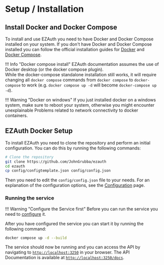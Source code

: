 # Setup / Installation

## Install Docker and Docker Compose

To install and use EZAuth you need to have Docker and Docker Compose installed on your system. If you don't have Docker and Docker Compose installed you can follow the official installation guides for [Docker](https://docs.docker.com/get-docker/) and [Docker Compose](https://docs.docker.com/compose/install/).

!!! Info "Docker compose install"
    EZAuth documentation assumes the use of Docker desktop (or the docker compose plugin).  
    While the docker-compose standalone installation still works, it will require changing all `docker compose` commands from `docker compose` to `docker-compose` to work (e.g. `docker compose up -d` will become `docker-compose up -d`).

!!! Warning "Docker on windows"
    If you just installed docker on a windows system, make sure to reboot your system, otherwise you might encounter unexplainable Problems related to network connectivity to docker containers.

## EZAuth Docker Setup

To install EZAuth you need to clone the repository and perform an initial 
configuration. You can do this by running the following commands:


``` bash
# Clone the repository
git clone https://github.com/JohnGrubba/ezauth
cd ezauth
cp config/configtemplate.json config/config.json
```

Then you need to edit the `config/config.json` file to your needs.
For an explanation of the configuration options, see the [Configuration](../configuration/configuration.md) page.

### Running the service
!!! Warning "Configure the Service first"
    Before you can run the service you need to [configure](../configuration/configuration.md) it.

After you have configured the service you can start it by running the following command:

``` bash
docker compose up -d --build
```
The service should now be running and you can access the API by navigating to <a href="http://localhost:3250">`http://localhost:3250`</a> in your browser. The API Documentation is available at <a href="http://localhost:3250/docs">`http://localhost:3250/docs`</a>.
